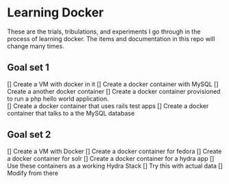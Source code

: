 # Learning Docker

These are the trials, tribulations, and experiments I go through in the process of learning docker.  The items and documentation in this repo will change many times.

## Goal set 1

[] Create a VM with docker in it
[] Create a docker container with MySQL
[] Create a another docker container
[] Create a docker container provisioned to run a php hello world application.  
[] Create a docker container that uses rails test apps
[] Create a docker container that talks to a the MySQL database

## Goal set 2

[] Create a VM with Docker 
[] Create a docker container for fedora
[] Create a docker container for solr
[] Create a docker container for a hydra app
[] Use these containers as a working Hydra Stack
[] Try this with actual data
[] Modify from there  
